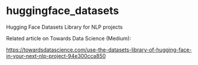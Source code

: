 # huggingface_datasets
Hugging Face Datasets Library for NLP projects

Related article on Towards Data Science (Medium):


https://towardsdatascience.com/use-the-datasets-library-of-hugging-face-in-your-next-nlp-project-94e300cca850
